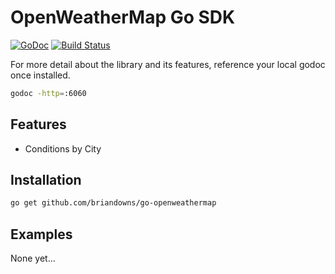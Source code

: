 # OpenWeatherMap Go SDK

[![GoDoc](https://godoc.org/github.com/briandowns/go-openweathermap?status.svg)](https://godoc.org/github.com/briandowns/go-openweathermap) [![Build Status](https://travis-ci.org/briandowns/go-openweathermap.svg?branch=master)](https://travis-ci.org/briandowns/go-openweathermap)


For more detail about the library and its features, reference your local godoc once installed.

```bash
godoc -http=:6060
```

## Features 

- Conditions by City


## Installation

```bash
go get github.com/briandowns/go-openweathermap
```

## Examples

None yet...